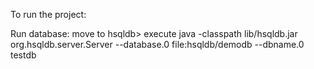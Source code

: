 To run the project:

Run database:
move to hsqldb>
execute 
java -classpath lib/hsqldb.jar org.hsqldb.server.Server --database.0
file:hsqldb/demodb --dbname.0 testdb
